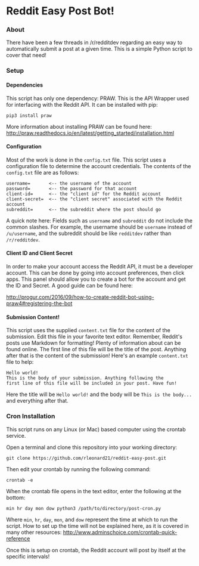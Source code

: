 # Reddit Easy Post Bot!

### About
There have been a few threads in /r/redditdev regarding an easy way to automatically submit a post
at a given time. This is a simple Python script to cover that need!

### Setup
 
#### Dependencies
This script has only one dependency: PRAW. This is the API Wrapper used for interfacing with
the Reddit API. It can be installed with pip:
```commandline
pip3 install praw
```


More information about installing PRAW can be found here:
http://praw.readthedocs.io/en/latest/getting_started/installation.html


#### Configuration
Most of the work is done in the `config.txt` file. 
This script uses a configuration file to determine the account credentials. The contents of
the `config.txt` file are as follows:
```
username=       <-- the username of the account
password=       <-- the password for that account
client-id=      <-- the "client id" for the Reddit account
client-secret=  <-- the "client secret" associated with the Reddit account
subreddit=      <-- the subreddit where the post should go
```
A quick note here: Fields such as `username` and `subreddit` do not include the common
slashes. For example, the username should be `username` instead of `/u/username`, and the 
subreddit should be like `redditdev` rather than `/r/redditdev`.


#### Client ID and Client Secret
In order to make your account access the Reddit API, it must be a developer account. 
This can be done by going into account preferences, then click apps. This panel should allow you 
to create a bot for the account and get the ID and Secret. 
A good guide can be found here:

http://progur.com/2016/09/how-to-create-reddit-bot-using-praw4#registering-the-bot

#### Submission Content!
This script uses the supplied `content.txt` file for the content of the submission. Edit
this file in your favorite text editor. Remember, Reddit's posts use Markdown for formatting!
Plenty of information about can be found online. 
The first line of this file will be the title of the post. Anything after that is the content
of the submission! Here's an example `content.txt` file to help:
```buildoutcfg
Hello world!
This is the body of your submission. Anything following the 
first line of this file will be included in your post. Have fun!
```
Here the title will be `Hello world!` and the body will be `This is the body...` and everything
after that. 

### Cron Installation
This script runs on any Linux (or Mac) based computer using the crontab service. 

Open a terminal and clone this repository into your working directory:

```commandline
git clone https://github.com/rleonard21/reddit-easy-post.git
```

Then edit your crontab by running the following command:
```commandline
crontab -e
```
When the crontab file opens in the text editor, enter the following at the bottom:

```commandline
min hr day mon dow python3 /path/to/directory/post-cron.py
```

Where `min`, `hr`, `day`, `mon`, and `dow` represent the time at which to run the script. 
How to set up the time will not be explained here, as it is covered in
many other resources:
http://www.adminschoice.com/crontab-quick-reference

Once this is setup on crontab, the Reddit account will post by itself at the specific intervals!